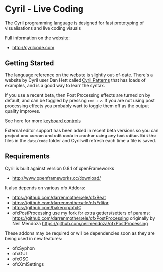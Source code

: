 # Cyril - Live Coding

The Cyril programming language is designed for fast prototyping of visualisations and live coding visuals.

Full information on the website:

 * http://cyrilcode.com

## Getting Started

The language reference on the website is slightly out-of-date. There's a website by Cyril user Dan Hett called [Cyril Patterns](http://cyrilpatterns.tumblr.com/) that has loads of examples, and is a good way to learn the syntax.

If you use a recent beta, then Post Processing effects are turned on by default, and can be toggled by pressing `cmd` + `z`. If you are not using post processing effects you probably want to toggle them off as the output quality improves.

See here for more [keyboard controls](http://cyrilcode.com/controls.html)

External editor support has been added in recent beta versions so you can project one screen and edit code in another using any text editor. Edit the files in the `data/code` folder and Cyril will refresh each time a file is saved.

## Requirements

Cyril is built against version 0.8.1 of openFrameworks

 * http://www.openframeworks.cc/download/

It also depends on various ofx Addons:

 * https://github.com/darrenmothersele/ofxBeat
 * https://github.com/darrenmothersele/ofxEditor
 * https://github.com/bakercp/ofxIO
 * ofxPostProcessing use my fork for extra getters/setters of params: https://github.com/darrenmothersele/ofxPostProcessing originally by Neil Mendoza https://github.com/neilmendoza/ofxPostProcessing

These addons may be required or will be dependencies soon as they are being used in new features:

 * ofxSyphon
 * ofxGUI
 * ofxOSC
 * ofxXmlSettings
